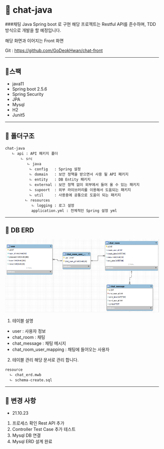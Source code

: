 # 🤺 chat-java
###채팅 Java Spring boot 로 구현
해당 프로젝트는 Restful API를 준수하며, TDD 방식으로 개발을 할 예정입니다.

해당 화면과 이어지는 Front 화면

Git : https://github.com/GoDeokHwan/chat-front

***
## 📜스팩

- java11
- Spring boot 2.5.6
- Spring Security
- JPA
- Mysql
- H2
- Junit5

***
## 📜 폴더구조

```
chat-java
   ㄴ api : API 패키지 폴더
       ㄴ src
          ㄴ java 
           ㄴ config   : Spring 설정
           ㄴ domain   : 보안 정책을 받으면서 사용 될 API 패키지
           ㄴ entity   : DB Entity 패키지 
           ㄴ external : 보안 정책 없이 외부에서 들어 올 수 있는 패키지
           ㄴ supoort  : 외부 라이브러리를 이용해서 도움되는 패키지 
           ㄴ util     : 사용중에 공통으로 도움이 되는 패키지
         ㄴ resources
            ㄴ logging : 로그 설정 
            application.yml : 전체적인 Spring 설정 yml            
```
***
## 📜 DB ERD
![img.png](img.png)

1. 테이블 설명
- user : 사용자 정보
- chat_room : 채팅
- chat_message : 채팅 메시지
- chat_room_user_mapping : 채팅에 들어오는 사용자

2. 테이블 관리 해당 문서로 관리 합니다.
```
resource
  ㄴ chat_erd.mwb
  ㄴ schema-create.sql
```


***
## 📜 변경 사항
- 21.10.23
1. 프로세스 확인 Rest API 추가
2. Controller Test Case 추가 테스트 
3. Mysql DB 연결
4. Mysql ERD 설계 완료 